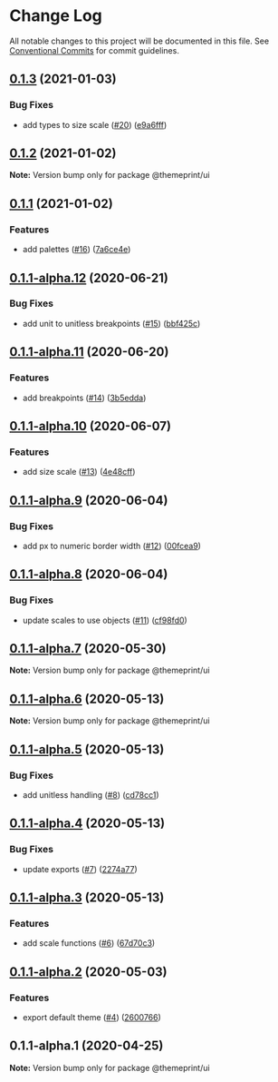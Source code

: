 # Change Log

All notable changes to this project will be documented in this file.
See [Conventional Commits](https://conventionalcommits.org) for commit guidelines.

## [0.1.3](https://github.com/themeprint/themeprint/compare/@themeprint/ui@0.1.2...@themeprint/ui@0.1.3) (2021-01-03)


### Bug Fixes

* add types to size scale ([#20](https://github.com/themeprint/themeprint/issues/20)) ([e9a6fff](https://github.com/themeprint/themeprint/commit/e9a6ffff2a12cd254b237f308e69bcdd11fdba08))





## [0.1.2](https://github.com/themeprint/themeprint/compare/@themeprint/ui@0.1.1...@themeprint/ui@0.1.2) (2021-01-02)

**Note:** Version bump only for package @themeprint/ui





## [0.1.1](https://github.com/themeprint/themeprint/compare/@themeprint/ui@0.1.1-alpha.12...@themeprint/ui@0.1.1) (2021-01-02)


### Features

* add palettes ([#16](https://github.com/themeprint/themeprint/issues/16)) ([7a6ce4e](https://github.com/themeprint/themeprint/commit/7a6ce4ec5ea871d548eaeafc2a39ac15171479d7))





## [0.1.1-alpha.12](https://github.com/themeprint/themeprint/compare/@themeprint/ui@0.1.1-alpha.11...@themeprint/ui@0.1.1-alpha.12) (2020-06-21)


### Bug Fixes

* add unit to unitless breakpoints ([#15](https://github.com/themeprint/themeprint/issues/15)) ([bbf425c](https://github.com/themeprint/themeprint/commit/bbf425ccb1eb198932fae0485593ce70c950aea0))





## [0.1.1-alpha.11](https://github.com/themeprint/themeprint/compare/@themeprint/ui@0.1.1-alpha.10...@themeprint/ui@0.1.1-alpha.11) (2020-06-20)


### Features

* add breakpoints ([#14](https://github.com/themeprint/themeprint/issues/14)) ([3b5edda](https://github.com/themeprint/themeprint/commit/3b5edda77a0c7b8da45096614c698c2321a7eec8))





## [0.1.1-alpha.10](https://github.com/themeprint/themeprint/compare/@themeprint/ui@0.1.1-alpha.9...@themeprint/ui@0.1.1-alpha.10) (2020-06-07)


### Features

* add size scale ([#13](https://github.com/themeprint/themeprint/issues/13)) ([4e48cff](https://github.com/themeprint/themeprint/commit/4e48cffad3dec0c0fabf5a64c5a809eccf004160))





## [0.1.1-alpha.9](https://github.com/themeprint/themeprint/compare/@themeprint/ui@0.1.1-alpha.8...@themeprint/ui@0.1.1-alpha.9) (2020-06-04)


### Bug Fixes

* add px to numeric border width ([#12](https://github.com/themeprint/themeprint/issues/12)) ([00fcea9](https://github.com/themeprint/themeprint/commit/00fcea95f9d860037448457d3072b89bad784ccc))





## [0.1.1-alpha.8](https://github.com/themeprint/themeprint/compare/@themeprint/ui@0.1.1-alpha.7...@themeprint/ui@0.1.1-alpha.8) (2020-06-04)


### Bug Fixes

* update scales to use objects ([#11](https://github.com/themeprint/themeprint/issues/11)) ([cf98fd0](https://github.com/themeprint/themeprint/commit/cf98fd0afd9cf4c4faa7853b10e2224f9b1ef4df))





## [0.1.1-alpha.7](https://github.com/themeprint/themeprint/compare/@themeprint/ui@0.1.1-alpha.6...@themeprint/ui@0.1.1-alpha.7) (2020-05-30)

**Note:** Version bump only for package @themeprint/ui





## [0.1.1-alpha.6](https://github.com/themeprint/themeprint/compare/@themeprint/ui@0.1.1-alpha.5...@themeprint/ui@0.1.1-alpha.6) (2020-05-13)

**Note:** Version bump only for package @themeprint/ui





## [0.1.1-alpha.5](https://github.com/themeprint/themeprint/compare/@themeprint/ui@0.1.1-alpha.4...@themeprint/ui@0.1.1-alpha.5) (2020-05-13)


### Bug Fixes

* add unitless handling ([#8](https://github.com/themeprint/themeprint/issues/8)) ([cd78cc1](https://github.com/themeprint/themeprint/commit/cd78cc12498dc5bd3a5eb0c5e4ec9183d547fe3e))





## [0.1.1-alpha.4](https://github.com/themeprint/themeprint/compare/@themeprint/ui@0.1.1-alpha.3...@themeprint/ui@0.1.1-alpha.4) (2020-05-13)


### Bug Fixes

* update exports ([#7](https://github.com/themeprint/themeprint/issues/7)) ([2274a77](https://github.com/themeprint/themeprint/commit/2274a7744fb9b00fc3ca09202c1c8c0c5bfbf20f))





## [0.1.1-alpha.3](https://github.com/themeprint/themeprint/compare/@themeprint/ui@0.1.1-alpha.2...@themeprint/ui@0.1.1-alpha.3) (2020-05-13)


### Features

* add scale functions ([#6](https://github.com/themeprint/themeprint/issues/6)) ([67d70c3](https://github.com/themeprint/themeprint/commit/67d70c3e4f45ed8484ea0170113dbdc5692afb96))





## [0.1.1-alpha.2](https://github.com/themeprint/themeprint/compare/@themeprint/ui@0.1.1-alpha.1...@themeprint/ui@0.1.1-alpha.2) (2020-05-03)


### Features

* export default theme ([#4](https://github.com/themeprint/themeprint/issues/4)) ([2600766](https://github.com/themeprint/themeprint/commit/26007665d5e57fb7b77ae97cfa1f1e2dc9cba018))





## 0.1.1-alpha.1 (2020-04-25)

**Note:** Version bump only for package @themeprint/ui

